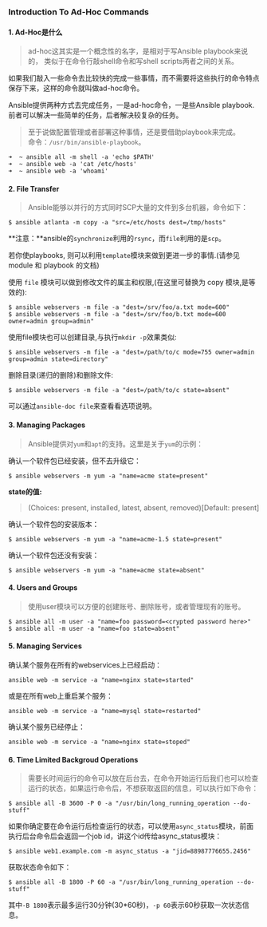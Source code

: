 ### Introduction To Ad-Hoc Commands

#### 1. Ad-Hoc是什么
> ad-hoc这其实是一个概念性的名字，是相对于写Ansible playbook来说的，
类似于在命令行敲shell命令和写shell scripts两者之间的关系。

如果我们敲入一些命令去比较快的完成一些事情，而不需要将这些执行的命令特点保存下来，这样的命令就叫做ad-hoc命令。

Ansible提供两种方式去完成任务，一是ad-hoc命令，一是些Ansible playbook.  
前者可以解决一些简单的任务，后者解决较复杂的任务。

> 至于说做配置管理或者部署这种事情，还是要借助playbook来完成。  
命令：`/usr/bin/ansible-playbook`。

```
➜  ~ ansible all -m shell -a 'echo $PATH'
➜  ~ ansible web -a 'cat /etc/hosts'
➜  ~ ansible web -a 'whoami'
 ```

#### 2. File Transfer
> Ansible能够以并行的方式同时SCP大量的文件到多台机器，命令如下：

```
$ ansible atlanta -m copy -a "src=/etc/hosts dest=/tmp/hosts"
```

**注意：**ansible的`synchronize`利用的`rsync`，而`file`利用的是`scp`。

若你使playbooks, 则可以利用`template`模块来做到更进一步的事情.(请参见 module 和 playbook 的文档)

使用 `file` 模块可以做到修改文件的属主和权限,(在这里可替换为 copy 模块,是等效的):

```
$ ansible webservers -m file -a "dest=/srv/foo/a.txt mode=600"
$ ansible webservers -m file -a "dest=/srv/foo/b.txt mode=600 owner=admin group=admin"
```

使用file模块也可以创建目录,与执行`mkdir -p`效果类似:

```
$ ansible webservers -m file -a "dest=/path/to/c mode=755 owner=admin group=admin state=directory"
```

删除目录(递归的删除)和删除文件:

```
$ ansible webservers -m file -a "dest=/path/to/c state=absent"
```

可以通过`ansible-doc file`来查看看选项说明。

#### 3. Managing Packages
> Ansible提供对`yum`和`apt`的支持。这里是关于`yum`的示例：

确认一个软件包已经安装，但不去升级它：

```
$ ansible webservers -m yum -a "name=acme state=present"
```

**state的值:**
> (Choices: present, installed, latest, absent, removed)[Default: present]

确认一个软件包的安装版本：

```
$ ansible webservers -m yum -a "name=acme-1.5 state=present"
```

确认一个软件包还没有安装：

```
$ ansible webservers -m yum -a "name=acme state=absent"
```

#### 4. Users and Groups
> 使用user模块可以方便的创建账号、删除账号，或者管理现有的账号。

```
$ ansible all -m user -a "name=foo password=<crypted password here>"
$ ansible all -m user -a "name=foo state=absent"
```

#### 5. Managing Services
确认某个服务在所有的webservices上已经启动：

```
ansible web -m service -a "name=nginx state=started"
```

或是在所有web上重启某个服务：

```
ansible web -m service -a "name=mysql state=restarted"
```

确认某个服务已经停止：

```
ansible web -m service -a "name=nginx state=stoped"
```

#### 6. Time Limited Backgroud Operations
> 需要长时间运行的命令可以放在后台去，在命令开始运行后我们也可以检查运行的状态，如果运行命令后，不想获取返回的信息，可以执行如下命令：

```
$ ansible all -B 3600 -P 0 -a "/usr/bin/long_running_operation --do-stuff"
```

如果你确定要在命令运行后检查运行的状态，可以使用`async_status`模块，前面执行后台命令后会返回一个job id，讲这个id传给async_status模块：

```
$ ansible web1.example.com -m async_status -a "jid=88987776655.2456"
```

获取状态命令如下：

```
$ ansible all -B 1800 -P 60 -a "/usr/bin/long_running_operation --do-stuff"
```
其中`-B 1800`表示最多运行30分钟(30*60秒)，`-p 60`表示60秒获取一次状态信息。